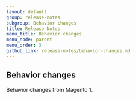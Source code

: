 ```yaml
---
layout: default
group: release-notes
subgroup: Behavior changes
title: Release Notes
menu_title: Behavior changes
menu_node: parent
menu_order: 3
github_link: release-notes/behavior-changes.md
---
```


## Behavior changes

Behavior changes from Magento 1.